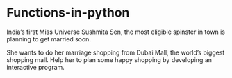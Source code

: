 # Functions-in-python

India’s first Miss Universe Sushmita Sen, the most eligible spinster in town is planning to get married soon. 

She wants to do her marriage shopping from Dubai Mall, the world’s biggest shopping mall. Help her to plan some happy shopping by developing an interactive program.
